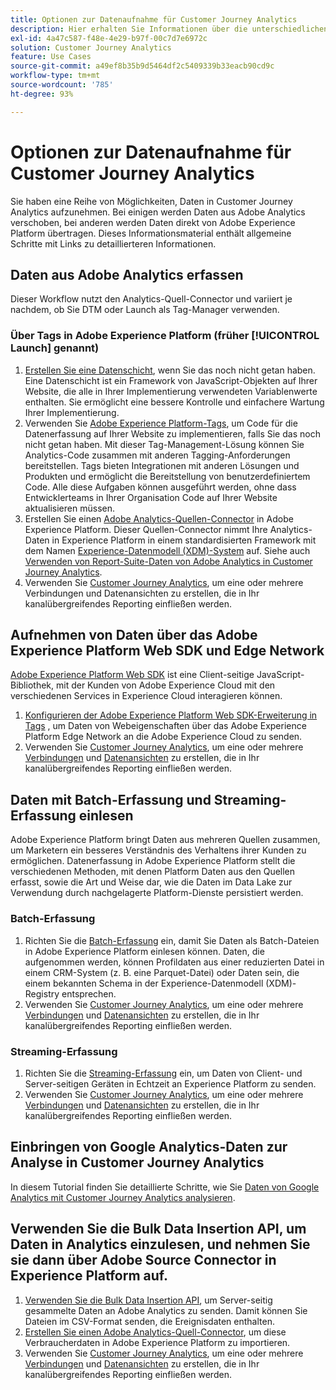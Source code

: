 ```yaml
---
title: Optionen zur Datenaufnahme für Customer Journey Analytics
description: Hier erhalten Sie Informationen über die unterschiedlichen Arten der Datenaufnahme für Customer Journey Analytics
exl-id: 4a47c587-f48e-4e29-b97f-00c7d7e6972c
solution: Customer Journey Analytics
feature: Use Cases
source-git-commit: a49ef8b35b9d5464df2c5409339b33eacb90cd9c
workflow-type: tm+mt
source-wordcount: '785'
ht-degree: 93%

---
```


# Optionen zur Datenaufnahme für Customer Journey Analytics

Sie haben eine Reihe von Möglichkeiten, Daten in Customer Journey Analytics aufzunehmen. Bei einigen werden Daten aus Adobe Analytics verschoben, bei anderen werden Daten direkt von Adobe Experience Platform übertragen. Dieses Informationsmaterial enthält allgemeine Schritte mit Links zu detaillierteren Informationen.

## Daten aus Adobe Analytics erfassen

Dieser Workflow nutzt den Analytics-Quell-Connector und variiert je nachdem, ob Sie DTM oder Launch als Tag-Manager verwenden.

### Über Tags in Adobe Experience Platform (früher [!UICONTROL Launch] genannt)

1. [Erstellen Sie eine Datenschicht](https://experienceleague.adobe.com/docs/analytics/implementation/prepare/data-layer.html?lang=de), wenn Sie das noch nicht getan haben. Eine Datenschicht ist ein Framework von JavaScript-Objekten auf Ihrer Website, die alle in Ihrer Implementierung verwendeten Variablenwerte enthalten. Sie ermöglicht eine bessere Kontrolle und einfachere Wartung Ihrer Implementierung.
1. Verwenden Sie [Adobe Experience Platform-Tags](https://experienceleague.adobe.com/docs/analytics/implementation/launch/overview.html?lang=de), um Code für die Datenerfassung auf Ihrer Website zu implementieren, falls Sie das noch nicht getan haben. Mit dieser Tag-Management-Lösung können Sie Analytics-Code zusammen mit anderen Tagging-Anforderungen bereitstellen. Tags bieten Integrationen mit anderen Lösungen und Produkten und ermöglicht die Bereitstellung von benutzerdefiniertem Code. Alle diese Aufgaben können ausgeführt werden, ohne dass Entwicklerteams in Ihrer Organisation Code auf Ihrer Website aktualisieren müssen.
1. Erstellen Sie einen [Adobe Analytics-Quellen-Connector](https://experienceleague.adobe.com/docs/experience-platform/sources/ui-tutorials/create/adobe-applications/analytics.html?lang=de) in Adobe Experience Platform. Dieser Quellen-Connector nimmt Ihre Analytics-Daten in Experience Platform in einem standardisierten Framework mit dem Namen [Experience-Datenmodell (XDM)-System](https://experienceleague.adobe.com/docs/experience-platform/xdm/home.html?lang=de) auf. Siehe auch [Verwenden von Report-Suite-Daten von Adobe Analytics in Customer Journey Analytics](/help/getting-started/aa-vs-cja/aa-data-in-cja.md).
1. Verwenden Sie [Customer Journey Analytics](https://experienceleague.adobe.com/docs/analytics-platform/using/cja-overview/cja-getting-started.html?lang=de), um eine oder mehrere Verbindungen und Datenansichten zu erstellen, die in Ihr kanalübergreifendes Reporting einfließen werden.

## Aufnehmen von Daten über das Adobe Experience Platform Web SDK und Edge Network

[Adobe Experience Platform Web SDK](https://experienceleague.adobe.com/docs/experience-platform/edge/home.html?lang=de) ist eine Client-seitige JavaScript-Bibliothek, mit der Kunden von Adobe Experience Cloud mit den verschiedenen Services in Experience Cloud interagieren können.

1. [Konfigurieren der Adobe Experience Platform Web SDK-Erweiterung in Tags](https://experienceleague.adobe.com/docs/experience-platform/tags/extensions/adobe/sdk/overview.html?lang=de) , um Daten von Webeigenschaften über das Adobe Experience Platform Edge Network an die Adobe Experience Cloud zu senden.
1. Verwenden Sie [Customer Journey Analytics](https://experienceleague.adobe.com/docs/analytics-platform/using/cja-overview/cja-getting-started.html?lang=de), um eine oder mehrere [Verbindungen](/help/connections/create-connection.md) und [Datenansichten](/help/data-views/data-views.md) zu erstellen, die in Ihr kanalübergreifendes Reporting einfließen werden.

## Daten mit Batch-Erfassung und Streaming-Erfassung einlesen

Adobe Experience Platform bringt Daten aus mehreren Quellen zusammen, um Marketern ein besseres Verständnis des Verhaltens ihrer Kunden zu ermöglichen. Datenerfassung in Adobe Experience Platform stellt die verschiedenen Methoden, mit denen Platform Daten aus den Quellen erfasst, sowie die Art und Weise dar, wie die Daten im Data Lake zur Verwendung durch nachgelagerte Platform-Dienste persistiert werden.

### Batch-Erfassung

1. Richten Sie die [Batch-Erfassung](https://experienceleague.adobe.com/docs/experience-platform/ingestion/batch/overview.html?lang=de#batch) ein, damit Sie Daten als Batch-Dateien in Adobe Experience Platform einlesen können. Daten, die aufgenommen werden, können Profildaten aus einer reduzierten Datei in einem CRM-System (z. B. eine Parquet-Datei) oder Daten sein, die einem bekannten Schema in der Experience-Datenmodell (XDM)-Registry entsprechen.
1. Verwenden Sie [Customer Journey Analytics](https://experienceleague.adobe.com/docs/analytics-platform/using/cja-overview/cja-getting-started.html?lang=de), um eine oder mehrere [Verbindungen](/help/connections/create-connection.md) und [Datenansichten](/help/data-views/data-views.md) zu erstellen, die in Ihr kanalübergreifendes Reporting einfließen werden.

### Streaming-Erfassung

1. Richten Sie die [Streaming-Erfassung](https://experienceleague.adobe.com/docs/experience-platform/ingestion/streaming/overview.html?lang=de#streaming) ein, um Daten von Client- und Server-seitigen Geräten in Echtzeit an Experience Platform zu senden.
1. Verwenden Sie [Customer Journey Analytics](https://experienceleague.adobe.com/docs/analytics-platform/using/cja-overview/cja-getting-started.html?lang=de), um eine oder mehrere [Verbindungen](/help/connections/create-connection.md) und [Datenansichten](/help/data-views/data-views.md) zu erstellen, die in Ihr kanalübergreifendes Reporting einfließen werden.

## Einbringen von Google Analytics-Daten zur Analyse in Customer Journey Analytics

In diesem Tutorial finden Sie detaillierte Schritte, wie Sie [Daten von Google Analytics mit Customer Journey Analytics analysieren](https://experienceleague.adobe.com/docs/platform-learn/comprehensive-technical-tutorial-v22/module12/ex5.html?lang=de).

## Verwenden Sie die Bulk Data Insertion API, um Daten in Analytics einzulesen, und nehmen Sie sie dann über Adobe Source Connector in Experience Platform auf.

1. [Verwenden Sie die Bulk Data Insertion API](https://www.adobe.io/apis/experiencecloud/analytics/docs.html#!AdobeDocs/analytics-2.0-apis/master/bdia.md), um Server-seitig gesammelte Daten an Adobe Analytics zu senden. Damit können Sie Dateien im CSV-Format senden, die Ereignisdaten enthalten.
1. [Erstellen Sie einen Adobe Analytics-Quell-Connector](https://experienceleague.adobe.com/docs/experience-platform/sources/ui-tutorials/create/adobe-applications/analytics.html?lang=de), um diese Verbraucherdaten in Adobe Experience Platform zu importieren.
1. Verwenden Sie [Customer Journey Analytics](https://experienceleague.adobe.com/docs/analytics-platform/using/cja-overview/cja-getting-started.html?lang=de), um eine oder mehrere [Verbindungen](/help/connections/create-connection.md) und [Datenansichten](/help/data-views/data-views.md) zu erstellen, die in Ihr kanalübergreifendes Reporting einfließen werden.
